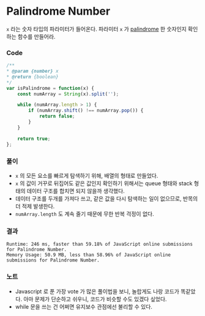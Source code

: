 # Palindrome Number
`x` 라는 숫자 타입의 파라미터가 들어온다. 파라미터 `x` 가 [palindrome](https://ko.wikipedia.org/wiki/%ED%9A%8C%EB%AC%B8) 한 숫자인지 확인하는 함수를 만들어라.

### Code
  ```javascript
  /**
  * @param {number} x
  * @return {boolean}
  */
  var isPalindrome = function(x) {
      const numArray = String(x).split('');

      while (numArray.length > 1) {
          if (numArray.shift() !== numArray.pop()) {
              return false;
          }
      }

      return true;
  };
  ```

### 풀이
  - `x` 의 모든 요소를 빠르게 탐색하기 위해, 배열의 형태로 만들었다.
  - `x` 의 값이 거꾸로 뒤집어도 같은 값인지 확인하기 위해서는 queue 형태와 stack 형태의 데이터 구조를 합치면 되지 않을까 생각했다.
  - 데이터 구조를 두개를 가져다 쓰고, 같은 값을 다시 탐색하는 일이 없으므로, 반목의 더 적제 발생한다. 
  - `numArray.length` 도 계속 줄기 때문에 무한 반복 걱정이 없다. 

### 결과 
  ```
  Runtime: 246 ms, faster than 59.18% of JavaScript online submissions for Palindrome Number.
  Memory Usage: 50.9 MB, less than 58.96% of JavaScript online submissions for Palindrome Number.
  ```

### 노트
  - Javascript 로 푼 가장 vote 가 많은 풀이법을 보니, 놀랍게도 나랑 코드가 똑같았다. 아마 문제가 단순하고 쉬우니, 코드가 비슷할 수도 있겠다 싶었다.
  - while 문을 쓰는 건 어쩌면 유지보수 관점에선 불리할 수 있다.  
